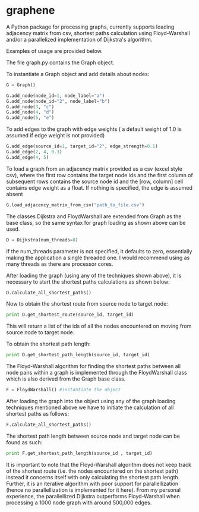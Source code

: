 graphene
========

A Python package for processing graphs, currently supports loading adjacency matrix from csv, shortest paths calculation using Floyd-Warshall and/or a parallelized implementation of Dijkstra's algorithm.

Examples of usage are provided below.

The file graph.py contains the Graph object.

To instantiate a Graph object and add details about nodes:

```python
G = Graph()

G.add_node(node_id=1, node_label="a")
G.add_node(node_id="2", node_label="b")
G.add_node(3, "c")
G.add_node(4, "d")
G.add_node(5, "e")
```

To add edges to the graph with edge weights ( a default weight of 1.0 is assumed if edge weight is not provided)

```python
G.add_edge(source_id=1, target_id="2", edge_strength=0.1)
G.add_edge(2, 4, 0.3)
G.add_edge(4, 5)
```

To load a graph from an adjacency matrix provided as a csv (excel style csv), where the first row contains the target node ids and the first column of subsequent rows contains the source node id and the [row, column] cell contains edge weight as a float. If nothing is specified, the edge is assumed absent

```python
G.load_adjacency_matrix_from_csv("path_to_file.csv")
```

The classes Dijkstra and FloydWarshall are extended from Graph as the base class, so the same syntax for graph loading as shown above can be used.

```python
D = Dijkstra(num_threads=8)
```
If the num_threads parameter is not specified, it defaults to zero, essentially making the application a single threaded one. I would recommend using as many threads as there are processor cores.

After loading the graph (using any of the techniques shown above), it is necessary to start the shortest paths calculations as shown below:

```python
D.calculate_all_shortest_paths()
```
Now to obtain the shortest route from source node to target node:

```python
print D.get_shortest_route(source_id, target_id)
```

This will return a list of the ids of all the nodes encountered on moving from source node to target node.

To obtain the shortest path length:

```python
print D.get_shortest_path_length(source_id, target_id)
```

The Floyd-Warshall algorithm for finding the shortest paths between all node pairs within a graph is implemented through the FloydWarshall class which is also derived from the Graph base class.

```python
F = FloydWarshall() #instantiate the object
```

After loading the graph into the object using any of the graph loading techniques mentioned above we have to initiate the calculation of all shortest paths as follows:

```python
F.calculate_all_shortest_paths()
```

The shortest path length between source node and target node can be found as such:

```python
print F.get_shortest_path_length(source_id , target_id)
```
It is important to note that the Floyd-Warshall algorithm does not keep track of the shortest route (i.e. the nodes encountered on the shortest path) instead it concerns itself with only calculating the shortest path length. Further, it is an iterative algorithm with poor support for parallellization (hence no parallellization is implemented for it here). From my personal experience, the parallellized Dijkstra outperforms Floyd-Warshall when processing a 1000 node graph with around 500,000 edges.

